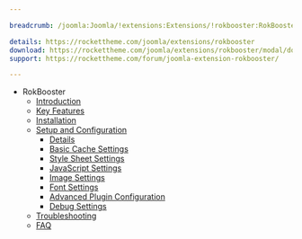 ```yaml
---

breadcrumb: /joomla:Joomla/!extensions:Extensions/!rokbooster:RokBooster

details: https://rockettheme.com/joomla/extensions/rokbooster
download: https://rockettheme.com/joomla/extensions/rokbooster/modal/downloads
support: https://rockettheme.com/forum/joomla-extension-rokbooster/

---
```


* RokBooster
    * [Introduction]()
    * [Key Features](INDEX.md#key-features)
    * [Installation](INDEX.md#how-to-install)
    * [Setup and Configuration](rokbooster_use.md)
    	* [Details](rokbooster_use.md#details)
    	* [Basic Cache Settings](rokbooster_use.md#basic-cache-settings)
    	* [Style Sheet Settings](rokbooster_use.md#style-sheet-settings)
    	* [JavaScript Settings](rokbooster_use.md##javascript-settings)
    	* [Image Settings](rokbooster_use.md#image-settings)
    	* [Font Settings](rokbooster_use.md#font-settings)
    	* [Advanced Plugin Configuration](rokbooster_use.md#advanced-plugin-configuration)
    	* [Debug Settings](rokbooster_use.md#debug-settings)
    * [Troubleshooting](troubleshooting.md)
    * [FAQ](faq.md)